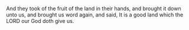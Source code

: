 And they took of the fruit of the land in their hands, and brought it down unto us, and brought us word again, and said, It is a good land which the LORD our God doth give us.
